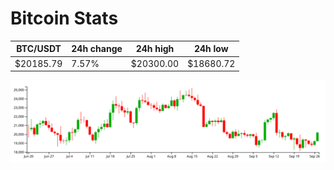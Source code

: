 # Bitcoin Stats

BTC/USDT|24h change|24h high|24h low|
|---|---|---|---|
|$20185.79|7.57%|$20300.00|$18680.72|

<img src="./chart.svg">
